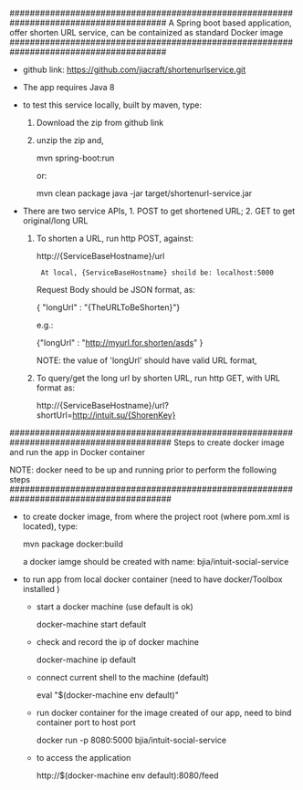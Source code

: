 #######################################################################################
  A Spring boot based application, 
  offer shorten URL service, 
  can be containized as standard Docker image
#######################################################################################


- github link: https://github.com/jiacraft/shortenurlservice.git

- The app requires Java 8 

- to test this service locally, built by maven, type:

	1. Download the zip from github link

	2. unzip the zip and, 
	
		mvn spring-boot:run			
		
		or:

		mvn clean package
		java -jar target/shortenurl-service.jar

- There are two service APIs, 1. POST to get shortened URL; 2. GET to get original/long URL

	1. To shorten a URL, run http POST, against:

		http://{ServiceBaseHostname}/url

	        At local, {ServiceBaseHostname} shoild be: localhost:5000

	   Request Body should be JSON format, as:

		{ "longUrl" : "{TheURLToBeShorten}"}

	   e.g.:

		{"longUrl" : "http://myurl.for.shorten/asds" }

	   NOTE: the value of 'longUrl' should have valid URL format, 

	2. To query/get the long url by shorten URL, run http GET, with URL format as:

		http://{ServiceBaseHostname}/url?shortUrl=http://intuit.su/{ShorenKey}	

########################################################################################
 Steps to create docker image and run the app in Docker container
 
 NOTE: docker need to be up and running prior to perform the following steps
########################################################################################

- to create docker image, from where the project root (where pom.xml is located), type:

	mvn package docker:build

  a docker iamge should be created with name: bjia/intuit-social-service

- to run app from local docker container (need to have docker/Toolbox installed )	

 	- start a docker machine (use default is ok)

		docker-machine start default

	- check and record the ip of docker machine

		docker-machine ip default

	- connect current shell to the machine (default) 

		eval "$(docker-machine env default)"

	- run docker container for the image created of our app, need to bind container port to host port

		docker run -p 8080:5000 bjia/intuit-social-service

	- to access the application

		http://$(docker-machine env default):8080/feed
